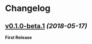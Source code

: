 # Changelog


## [v0.1.0-beta.1](https://github.com/foxifyjs/odin/releases/tag/v0.1.0-beta.1) *(2018-05-17)*

**First Release**
